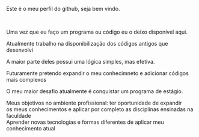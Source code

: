 <p>Este é o meu perfil do github, seja bem vindo.</p><br>
<p>Uma vez que eu faço um programa ou código eu o deixo disponível aqui.</p>

<p>Atualmente trabalho na disponibilização dos códigos antigos que desenvolvi</p>
<p>A maior parte deles possui uma lógica simples, mas efetiva.</p>
<p>Futuramente pretendo expandir o meu conhecimneto e adicionar códigos mais complexos</p>
  <p>O meu maior desafio atualmente é conquistar um programa de estágio.</p>


Meus objetivos no ambiente profissional: ter oportunidade de expandir<br>
os meus conhecimentos e aplicar por completo as disciplinas ensinadas na faculdade<br>
Aprender novas tecnologias e formas diferentes de aplicar meu conhecimento atual<br>

